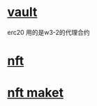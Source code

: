 # [vault](https://sepolia.etherscan.io/address/0x662f3be2c5f097d9d41d0f8b0d19059902c1656a)

erc20 用的是w3-2的代理合约

# [nft](https://sepolia.etherscan.io/address/0xa0af4f554141060a304a3a546c067324619d0b7c6)

# [nft maket](https://sepolia.etherscan.io/address/0xab48191e070e49a9cdfc4d4f2bfd5af78d05d389)

